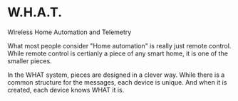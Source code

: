 # W.H.A.T.
Wireless
  Home 
    Automation
      and
        Telemetry
        
What most people consider "Home automation" is really just remote control.
While remote control is certianly a piece of any smart home, it is one
of the smaller pieces.

In the WHAT system, pieces are designed in a clever way.  While there is a 
common structure for the messages, each device is unique.  And when it is 
created, each device knows WHAT it is.  

